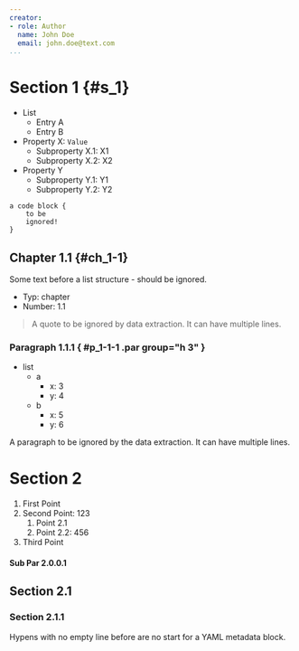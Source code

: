 ```yaml
---
creator:
- role: Author
  name: John Doe
  email: john.doe@text.com
...
```


# Section 1 {#s_1}

* List
    + Entry A
    + Entry B
* Property X: `Value`
    + Subproperty X.1: X1
    + Subproperty X.2: X2
* Property Y
    + Subproperty Y.1: Y1
    + Subproperty Y.2: Y2

```
a code block {
    to be
    ignored!
}
```

## Chapter 1.1 {#ch_1-1}

Some text before a list structure - should be ignored.

* Typ: chapter
* Number: 1.1

> A quote to be ignored by data extraction.
> It can have multiple lines.

### Paragraph 1.1.1 { #p_1-1-1 .par group="h 3" }

* list
    + a
        - x: 3
        - y: 4
    + b
        - x: 5
        - y: 6

A paragraph to be ignored by the data extraction.
It can have multiple lines.

Section 2
=========

1. First Point
2. Second Point: 123
    1. Point 2.1
    2. Point 2.2: 456
3. Third Point

#### Sub Par 2.0.0.1

<!--
HTML comments should be ignored.

* 1
* 2
* 3
-->

Section 2.1
---

### Section 2.1.1
Hypens with no empty line before are no start for a YAML metadata block.
